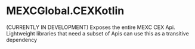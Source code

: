 # MEXCGlobal.CEXKotlin
(CURRENTLY IN DEVELOPMENT) Exposes the entire MEXC CEX Api. Lightweight libraries that need a subset of Apis can use this as a transitive dependency
